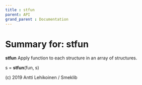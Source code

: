 ```yaml
---
title : stfun
parent: API
grand_parent : Documentation
---
```

# Summary for: **stfun**

**stfun** Apply function to each structure in an array of structures.

s = **stfun**(fun, s)

(c) 2019 Antti Lehikoinen / Smeklib

